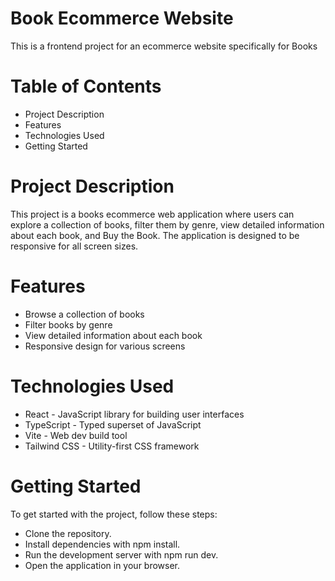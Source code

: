 # Book Ecommerce Website
  This is a frontend project for an ecommerce website specifically for Books

# Table of Contents
- Project Description
- Features
- Technologies Used
- Getting Started

# Project Description
This project is a books ecommerce web application where users can explore a collection of books, filter them by genre, view detailed information about each book, and Buy the Book. The application is designed to be responsive for all screen sizes.

# Features
- Browse a collection of books
- Filter books by genre
- View detailed information about each book
- Responsive design for various screens

# Technologies Used
- React - JavaScript library for building user interfaces
- TypeScript - Typed superset of JavaScript
- Vite - Web dev build tool
- Tailwind CSS - Utility-first CSS framework

# Getting Started
To get started with the project, follow these steps:

- Clone the repository.
- Install dependencies with npm install.
- Run the development server with npm run dev.
- Open the application in your browser.